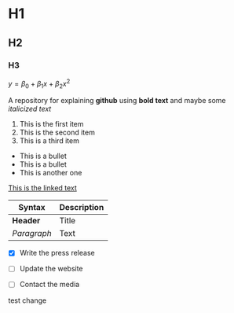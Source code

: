 # H1
## H2
### H3 


$y = \beta_0 + \beta_1 x + \beta_2 x^2$


A repository for explaining **github** using **bold text** and maybe some *italicized text*

1. This is the first item
2. This is the second item
3. This is a third item


* This is a bullet
* This is a bullet 
* This is another one


[This is the linked text](http://www.google.com)

| Syntax | Description |
| ----------- | ----------- |
|  **Header** | Title |
| *Paragraph* | Text |


- [x] Write the press release
- [ ] Update the website
- [ ] Contact the media


test change


